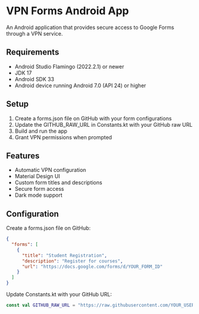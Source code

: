 # VPN Forms Android App

An Android application that provides secure access to Google Forms through a VPN service.

## Requirements

- Android Studio Flamingo (2022.2.1) or newer
- JDK 17
- Android SDK 33
- Android device running Android 7.0 (API 24) or higher

## Setup

1. Create a forms.json file on GitHub with your form configurations
2. Update the GITHUB_RAW_URL in Constants.kt with your GitHub raw URL
3. Build and run the app
4. Grant VPN permissions when prompted

## Features

- Automatic VPN configuration
- Material Design UI
- Custom form titles and descriptions
- Secure form access
- Dark mode support

## Configuration

Create a forms.json file on GitHub:
```json
{
  "forms": [
    {
      "title": "Student Registration",
      "description": "Register for courses",
      "url": "https://docs.google.com/forms/d/YOUR_FORM_ID"
    }
  ]
}
```

Update Constants.kt with your GitHub URL:
```kotlin
const val GITHUB_RAW_URL = "https://raw.githubusercontent.com/YOUR_USERNAME/YOUR_REPO/main/forms.json"
```
